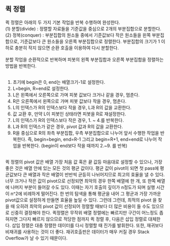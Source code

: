 ## 퀵 정렬<br>
퀵 정렬은 아래의 두 가지 기본 작업을 반복 수행하여 완성한다.<br>
(1) 분할(divide) : 정렬할 자료들을 기준값을 중심으로 2개의 부분집합으로 분할한다.<br>
(2) 정복(conquer) : 부분집합의 원소들 중에서 기준값보다 작은 원소들을 왼쪽 부분집합으로, 기준값보다 큰 원소들을 오른쪽 부분집합으로 정렬한다. 부분집합의 크기가 1 이하로 충분히 작지 않으면 순환 호출을 이용하여 다시 분할한다.<br>
<br>
분할 작업을 순환적으로 반복하며 피봇의 왼쪽 부분집합과 오른쪽 부분집합을 정렬하는 방법을 반복한다.<br>
<br>
1. 초기에 begin은 0, end는 배열크기-1로 설정한다.<br>
2. L=begin, R=end로 설정한다.<br>
3. L은 왼쪽에서 오른쪽으로 가며 피봇 값보다 크거나 같을 경우, 멈춘다.<br>
4. R은 오른쪽에서 왼쪽으로 가며 피봇 값보다 작을 경우, 멈춘다.<br>
5. L의 인덱스가 R의 인덱스보다 작을 경우, L과 R의 값을 교환한다.<br>
6. 값 교환 후, 만약 L이 피봇인 상태라면 피봇을 R로 재설정한다.<br>
7. L의 인덱스가 R의 인덱스보다 작은 경우, 1. ~ 4.를 반복한다.<br>
8. L과 R의 인덱스가 같은 경우, pivot 값과 R의 값을 교환한다.<br>
9. R을 중심으로 R의 좌측 부분집합, 우측 부분집합으로 나누어 앞서 수행한 작업을 반복한다. 즉, begin=begin, end=R-1 그리고 begin=R+1, end=end로 나누어 작업을 반복한다. (begin이 end보다 작을 때까지 2.~9. 를 반복)<br>
<br>
퀵 정렬의 pivot 값은 배열 가장 처음 값 혹은 끝 값등 마음대로 설정할 수 있으나, 가장 좋은 것은 배열 안에 있는 모든 것의 평균 값이다. 평균 값이 pivot이 되면 첫 pass에 평균값보다 큰 배열과 작은 배열이 반반씩 균등히 나뉘어지므로 최고의 효율을 낼 수 있다. 너무 크거나 작은 값이 pivot으로 선정되면 최악의 경우 한쪽 배열에 한 개, 또 한쪽 배열에 나머지 부분이 들어갈 수도 있다. 이때는 자기 호출의 깊이가 n정도가 되며 실행 시간이 n^2에 비례하게 떨어진다. 한 번의 탐색을 통해 평균을 내어 그 평균과 가장 가까운 pivot값으로 설정하게 만들면 효율을 높일 수 있다. 그런데 그런데, 최적의 pivot 을 찾을 때 오히려 최악의 pivot 값이 선정되어 정렬할 때보다 더 많은 비용이 들 수도 있으므로 신중히 결정해야 한다. 퀵정렬은 무작위 배열 정렬에는 빠르지만 구간이 어느정도 좁혀지면 그다지 빠르지 않으므로 적당한 점까지 퀵 정렬 후, 다음은 삽입 정렬로 대체한다. 삽입 정렬은 대충 정렬한 데이터를 다시 정렬할 때 진가를 발휘한다.
또한, 재귀보다 비재귀를 사용하는 것이 더 좋다. 재귀호출판은 데이터가 매우 커질 경우 Stack Overflow가 날 수 있기 때문이다.<br>
